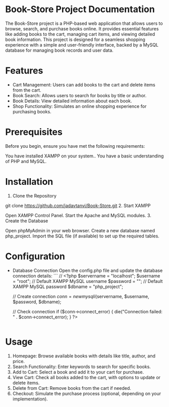 # Book-Store Project Documentation
The Book-Store project is a PHP-based web application that allows users to browse, search, and purchase books online. It provides essential features like adding books to the cart, managing cart items, and viewing detailed book information. This project is designed for a seamless shopping experience with a simple and user-friendly interface, backed by a MySQL database for managing book records and user data.

# Features
* Cart Management: Users can add books to the cart and delete items from the cart.
* Book Search: Allows users to search for books by title or author.
* Book Details: View detailed information about each book.
* Shop Functionality: Simulates an online shopping experience for purchasing books.

# Prerequisites
Before you begin, ensure you have met the following requirements:

You have installed XAMPP on your system..
You have a basic understanding of PHP and MySQL.

# Installation
1. Clone the Repository

git clone https://github.com/jadavtanvi/Book-Store.git
2. Start XAMPP

Open XAMPP Control Panel.
Start the Apache and MySQL modules.
3. Create the Database

Open phpMyAdmin in your web browser.
Create a new database named php_project.
Import the SQL file (if available) to set up the required tables.

# Configuration
- Database Connection
Open the config.php file and update the database connection details: ``` 
// <?php $servername = "localhost"; $username = "root"; 
// Default XAMPP MySQL username $password = ""; 
// Default XAMPP MySQL password $dbname = "php_project";

  // Create connection
  $conn = new mysqli($servername, $username, $password, $dbname);
  
  // Check connection
  if ($conn->connect_error) {
      die("Connection failed: " . $conn->connect_error);
  }
  ?>
  ```
# Usage
1. Homepage: Browse available books with details like title, author, and price.
2. Search Functionality: Enter keywords to search for specific books.
3. Add to Cart: Select a book and add it to your cart for purchase.
4. View Cart: Check all books added to the cart, with options to update or delete items.
5. Delete from Cart: Remove books from the cart if needed.
6. Checkout: Simulate the purchase process (optional, depending on your implementation).
